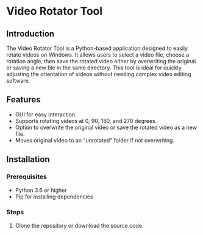 # Video Rotator Tool

## Introduction
The Video Rotator Tool is a Python-based application designed to easily rotate videos on Windows. It allows users to select a video file, choose a rotation angle, then save the rotated video either by overwriting the original or saving a new file in the same directory. This tool is ideal for quickly adjusting the orientation of videos without needing complex video editing software.

## Features
- GUI for easy interaction.
- Supports rotating videos at 0, 90, 180, and 270 degrees.
- Option to overwrite the original video or save the rotated video as a new file.
- Moves original video to an "unrotated" folder if not overwriting.

## Installation

### Prerequisites
- Python 3.6 or higher
- Pip for installing dependencies

### Steps
1. Clone the repository or download the source code.

